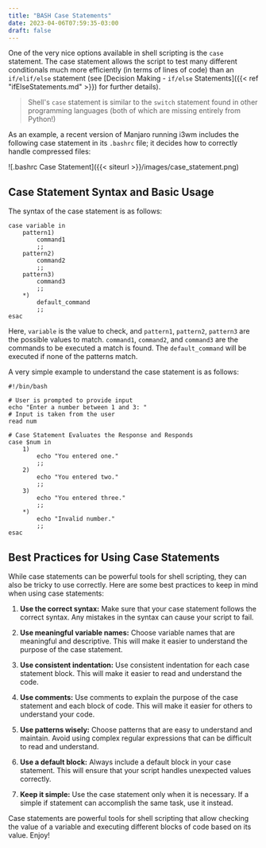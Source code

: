 ```yaml
---
title: "BASH Case Statements"
date: 2023-04-06T07:59:35-03:00
draft: false
---
```


One of the very nice options available in shell scripting is the `case` statement.  The case statement allows the script to test many different conditionals much more efficiently (in terms of lines of code) than an `if/elif/else` statement (see [Decision Making - `if/else` Statements]({{< ref "ifElseStatements.md" >}}) for further details).

> Shell's `case` statement is similar to the `switch` statement found in other programming languages (both of which are missing entirely from Python!)

As an example, a recent version of Manjaro running i3wm includes the following case statement in its `.bashrc` file; it decides how to correctly handle compressed files:

![.bashrc Case Statement]({{< siteurl >}}/images/case_statement.png)

## Case Statement Syntax and Basic Usage

The syntax of the case statement is as follows:

``` shell
case variable in
    pattern1)
        command1
        ;;
    pattern2)
        command2
        ;;
    pattern3)
        command3
        ;;
    *)
        default_command
        ;;
esac

```

Here, `variable` is the value to check, and `pattern1`, `pattern2`, `pattern3` are the possible values to match. `command1`, `command2`, and `command3` are the commands to be executed a match is found.  The `default_command` will be executed if none of the patterns match.

A very simple example to understand the case statement is as follows:

``` shell
#!/bin/bash

# User is prompted to provide input
echo "Enter a number between 1 and 3: "
# Input is taken from the user
read num

# Case Statement Evaluates the Response and Responds
case $num in
    1)
        echo "You entered one."
        ;;
    2)
        echo "You entered two."
        ;;
    3)
        echo "You entered three."
        ;;
    *)
        echo "Invalid number."
        ;;
esac
```

## Best Practices for Using Case Statements

While case statements can be powerful tools for shell scripting, they can also be tricky to use correctly. Here are some best practices to keep in mind when using case statements:

1. **Use the correct syntax:** Make sure that your case statement follows the correct syntax. Any mistakes in the syntax can cause your script to fail.

2. **Use meaningful variable names:** Choose variable names that are meaningful and descriptive. This will make it easier to understand the purpose of the case statement.

3. **Use consistent indentation:** Use consistent indentation for each case statement block. This will make it easier to read and understand the code.

4. **Use comments:** Use comments to explain the purpose of the case statement and each block of code. This will make it easier for others to understand your code.

5. **Use patterns wisely:** Choose patterns that are easy to understand and maintain. Avoid using complex regular expressions that can be difficult to read and understand.

6. **Use a default block:** Always include a default block in your case statement. This will ensure that your script handles unexpected values correctly.

7. **Keep it simple:** Use the case statement only when it is necessary. If a simple if statement can accomplish the same task, use it instead.

Case statements are powerful tools for shell scripting that allow checking the value of a variable and executing different blocks of code based on its value. Enjoy!

